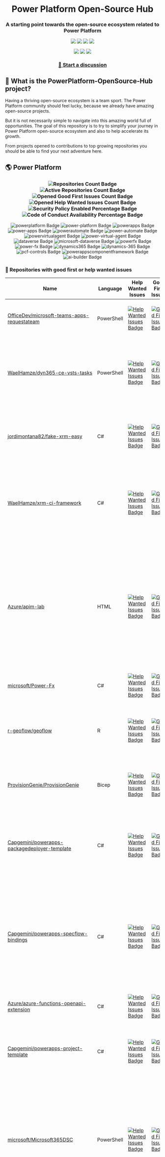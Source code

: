 <p align="center">
    <h1 align="center">
        Power Platform Open-Source Hub
    </h1>
    <h3 align="center">
        A starting point towards the open-source ecosystem related to Power Platform
    </h3>
</p>

<p align="center">
    <a href="https://github.com/rpothin/PowerPlatform-OpenSource-Hub/blob/main/LICENSE" alt="Repository License">
        <img src="https://img.shields.io/github/license/rpothin/PowerPlatform-OpenSource-Hub?color=yellow&label=License" /></a>
    <a href="#watchers" alt="Watchers">
        <img src="https://img.shields.io/github/watchers/rpothin/PowerPlatform-OpenSource-Hub?style=social" /></a>
    <a href="#forks" alt="Forks">
        <img src="https://img.shields.io/github/forks/rpothin/PowerPlatform-OpenSource-Hub?style=social" /></a>
    <a href="#stars" alt="Stars">
        <img src="https://img.shields.io/github/stars/rpothin/PowerPlatform-OpenSource-Hub?style=social" /></a>
</p>

<p align="center">
    <a href="https://github.com/rpothin/PowerPlatform-OpenSource-Hub/actions/workflows/update-github-repositories-details.yml" alt="Update repositories details">
        <img src="https://github.com/rpothin/PowerPlatform-OpenSource-Hub/actions/workflows/update-github-repositories-details.yml/badge.svg" /></a>
    <a href="https://github.com/rpothin/PowerPlatform-OpenSource-Hub/actions/workflows/update-readme-with-github-repositories-details.yml" alt="Update README">
        <img src="https://github.com/rpothin/PowerPlatform-OpenSource-Hub/actions/workflows/update-readme-with-github-repositories-details.yml/badge.svg" /></a>
    <a href="https://github.com/rpothin/PowerPlatform-OpenSource-Hub/actions/workflows/pages/pages-build-deployment" alt="Update website">
        <img src="https://github.com/rpothin/PowerPlatform-OpenSource-Hub/actions/workflows/pages/pages-build-deployment/badge.svg" /></a>
</p>

<h3 align="center">
  <a href="https://github.com/rpothin/PowerPlatform-OpenSource-Hub/discussions/new/choose">📢 Start a discussion</a>
</h3>

## 🏡 What is the PowerPlatform-OpenSource-Hub project?

Having a thriving open-source ecosystem is a team sport.
The Power Platform community should feel lucky, because we already have amazing open-source projects.

But it is not necessarily simple to navigate into this amazing world full of opportunities.
The goal of this repository is to try to simplify your journey in Power Platform open-source ecosystem and also to help accelerate its growth.

From projects opened to contributions to top growing repositories you should be able to find your next adventure here.

## 🌎 Power Platform 

<!--START_SECTION:summary-->
<h3 align='center'>
  <img alt='Repositories Count Badge' src='https://img.shields.io/badge/Repositories-190-602890'>
  <img alt='Active Repositories Count Badge' src='https://img.shields.io/badge/Active_Repositories-114-A24FBF'>
  <img alt='Opened Good First Issues Count Badge' src='https://img.shields.io/badge/Good_First_Issues-15-green'>
  <img alt='Opened Help Wanted Issues Count Badge' src='https://img.shields.io/badge/Help_Wanted_Issues-16-blue'>
  <br/>
  <img alt='Security Policy Enabled Percentage Badge' src='https://img.shields.io/badge/Security_Policy_Enabled_Percentage-22-orange'>
  <img alt='Code of Conduct Availability Percentage Badge' src='https://img.shields.io/badge/Code_of_Conduct_Availability_Percentage-28-9F2B63'>
</h3>

<p align='center'>
  <img alt='powerplatform Badge' src='https://img.shields.io/badge/powerplatform-91572D'>
  <img alt='power-platform Badge' src='https://img.shields.io/badge/power--platform-3B792D'>
  <img alt='powerapps Badge' src='https://img.shields.io/badge/powerapps-F9AB95'>
  <img alt='power-apps Badge' src='https://img.shields.io/badge/power--apps-3A4A83'>
  <img alt='powerautomate Badge' src='https://img.shields.io/badge/powerautomate-0B75E6'>
  <img alt='power-automate Badge' src='https://img.shields.io/badge/power--automate-D7E278'>
  <img alt='powervirtualagent Badge' src='https://img.shields.io/badge/powervirtualagent-821485'>
  <img alt='power-virtual-agent Badge' src='https://img.shields.io/badge/power--virtual--agent-24FF2D'>
  <img alt='dataverse Badge' src='https://img.shields.io/badge/dataverse-B7962D'>
  <img alt='microsoft-dataverse Badge' src='https://img.shields.io/badge/microsoft--dataverse-FC2A7E'>
  <img alt='powerfx Badge' src='https://img.shields.io/badge/powerfx-781FFF'>
  <img alt='power-fx Badge' src='https://img.shields.io/badge/power--fx-833B3B'>
  <img alt='dynamics365 Badge' src='https://img.shields.io/badge/dynamics365-E88780'>
  <img alt='dynamics-365 Badge' src='https://img.shields.io/badge/dynamics--365-BB5F86'>
  <img alt='pcf-controls Badge' src='https://img.shields.io/badge/pcf--controls-6A4D06'>
  <img alt='powerappscomponentframework Badge' src='https://img.shields.io/badge/powerappscomponentframework-F21220'>
  <img alt='ai-builder Badge' src='https://img.shields.io/badge/ai--builder-26FACD'>
</p>
<!--END_SECTION:summary-->

### 💭 Repositories with good first or help wanted issues

<!--START_SECTION:repositories-opened-to-contribution-->
|Name|Language|Help Wanted Issues|Good First Issues|Topics|
|----|--------|------------------|-----------------|------|
|[OfficeDev/microsoft-teams-apps-requestateam](https://github.com/OfficeDev/microsoft-teams-apps-requestateam)|PowerShell|[![Help Wanted Issues Badge](https://img.shields.io/badge/30-blue)](https://github.com/OfficeDev/microsoft-teams-apps-requestateam/labels/help%20wanted)|[![Good First Issues Badge](https://img.shields.io/badge/17-green)](https://github.com/OfficeDev/microsoft-teams-apps-requestateam/labels/good%20first%20issue)|![microsoft Badge](https://img.shields.io/badge/microsoft-86B295) ![microsoftteams Badge](https://img.shields.io/badge/microsoftteams-504C7F) ![powerapps Badge](https://img.shields.io/badge/powerapps-D835D3) ![powerautomate Badge](https://img.shields.io/badge/powerautomate-4A8A3C) ![logicapps Badge](https://img.shields.io/badge/logicapps-4A3FE1) ![azure Badge](https://img.shields.io/badge/azure-3427A1)|
|[WaelHamze/dyn365-ce-vsts-tasks](https://github.com/WaelHamze/dyn365-ce-vsts-tasks)|PowerShell|[![Help Wanted Issues Badge](https://img.shields.io/badge/30-blue)](https://github.com/WaelHamze/dyn365-ce-vsts-tasks/labels/help%20wanted)|[![Good First Issues Badge](https://img.shields.io/badge/0-green)](https://github.com/WaelHamze/dyn365-ce-vsts-tasks/labels/good%20first%20issue)|![devops Badge](https://img.shields.io/badge/devops-76D747) ![continuous-integration Badge](https://img.shields.io/badge/continuous--integration-5F9ACB) ![continuous-delivery Badge](https://img.shields.io/badge/continuous--delivery-6B2209) ![continuous-deployment Badge](https://img.shields.io/badge/continuous--deployment-CEBFCA) ![dynamics-365 Badge](https://img.shields.io/badge/dynamics--365-B8C503) ![powershell Badge](https://img.shields.io/badge/powershell-3F17D4) ![msdyn365 Badge](https://img.shields.io/badge/msdyn365-026494) ![crm Badge](https://img.shields.io/badge/crm-8C1FE8) ![dynamics Badge](https://img.shields.io/badge/dynamics-04FA0E) ![build-automation Badge](https://img.shields.io/badge/build--automation-282739) ![release-automation Badge](https://img.shields.io/badge/release--automation-2B2C02)|
|[jordimontana82/fake-xrm-easy](https://github.com/jordimontana82/fake-xrm-easy)|C#|[![Help Wanted Issues Badge](https://img.shields.io/badge/16-blue)](https://github.com/jordimontana82/fake-xrm-easy/labels/help%20wanted)|[![Good First Issues Badge](https://img.shields.io/badge/0-green)](https://github.com/jordimontana82/fake-xrm-easy/labels/good%20first%20issue)|![dynamics-crm Badge](https://img.shields.io/badge/dynamics--crm-3B30EA) ![c-sharp Badge](https://img.shields.io/badge/c--sharp-1D539B) ![fake Badge](https://img.shields.io/badge/fake-EB45A8) ![dynamics Badge](https://img.shields.io/badge/dynamics-BBA0BD) ![dynamics-365 Badge](https://img.shields.io/badge/dynamics--365-6527DF) ![fakexrmeasy Badge](https://img.shields.io/badge/fakexrmeasy-13EE20) ![testing Badge](https://img.shields.io/badge/testing-355FDA) ![unittest Badge](https://img.shields.io/badge/unittest-2F4642) ![dynamics-crm-online Badge](https://img.shields.io/badge/dynamics--crm--online-26A78C) ![mock Badge](https://img.shields.io/badge/mock-5183BE) ![mocking Badge](https://img.shields.io/badge/mocking-420273) ![mocking-framework Badge](https://img.shields.io/badge/mocking--framework-CDFAA9)|
|[WaelHamze/xrm-ci-framework](https://github.com/WaelHamze/xrm-ci-framework)|C#|[![Help Wanted Issues Badge](https://img.shields.io/badge/11-blue)](https://github.com/WaelHamze/xrm-ci-framework/labels/help%20wanted)|[![Good First Issues Badge](https://img.shields.io/badge/0-green)](https://github.com/WaelHamze/xrm-ci-framework/labels/good%20first%20issue)|![devops Badge](https://img.shields.io/badge/devops-754387) ![continuous-integration Badge](https://img.shields.io/badge/continuous--integration-D7ECF9) ![continuous-delivery Badge](https://img.shields.io/badge/continuous--delivery-582628) ![continuous-deployment Badge](https://img.shields.io/badge/continuous--deployment-60BACB) ![crm Badge](https://img.shields.io/badge/crm-E04047) ![dynamics Badge](https://img.shields.io/badge/dynamics-EA2217) ![msdyn365 Badge](https://img.shields.io/badge/msdyn365-239686) ![dynamics-365 Badge](https://img.shields.io/badge/dynamics--365-7052A2) ![powershell Badge](https://img.shields.io/badge/powershell-7071CC) ![scripts Badge](https://img.shields.io/badge/scripts-7BF403) ![build-automation Badge](https://img.shields.io/badge/build--automation-A9D6FF) ![release-automation Badge](https://img.shields.io/badge/release--automation-9B6132)|
|[Azure/apim-lab](https://github.com/Azure/apim-lab)|HTML|[![Help Wanted Issues Badge](https://img.shields.io/badge/4-blue)](https://github.com/Azure/apim-lab/labels/help%20wanted)|[![Good First Issues Badge](https://img.shields.io/badge/5-green)](https://github.com/Azure/apim-lab/labels/good%20first%20issue)|![api-rest Badge](https://img.shields.io/badge/api--rest-02E5DA) ![api-management Badge](https://img.shields.io/badge/api--management-F2D8D4) ![oauth2 Badge](https://img.shields.io/badge/oauth2-D77226) ![azure-api-management Badge](https://img.shields.io/badge/azure--api--management-9B0DB6) ![json-api Badge](https://img.shields.io/badge/json--api-F9668E) ![azure-active-directory Badge](https://img.shields.io/badge/azure--active--directory-F8B567) ![key-vault Badge](https://img.shields.io/badge/key--vault-0E41CB) ![managed-identities Badge](https://img.shields.io/badge/managed--identities-EC16A2) ![microsoft Badge](https://img.shields.io/badge/microsoft-BB6A27) ![powerapps Badge](https://img.shields.io/badge/powerapps-377F94) ![ci-cd Badge](https://img.shields.io/badge/ci--cd-403F5B) ![azure-devops Badge](https://img.shields.io/badge/azure--devops-304090) ![azure-resource-manager Badge](https://img.shields.io/badge/azure--resource--manager-0F8816) ![api-gateway Badge](https://img.shields.io/badge/api--gateway-7D1E81) ![api-documentation Badge](https://img.shields.io/badge/api--documentation-28F99C) ![swagger Badge](https://img.shields.io/badge/swagger-D45232) ![openapi Badge](https://img.shields.io/badge/openapi-0CCA89) ![azure-resource-templates Badge](https://img.shields.io/badge/azure--resource--templates-03B94D)|
|[microsoft/Power-Fx](https://github.com/microsoft/Power-Fx)|C#|[![Help Wanted Issues Badge](https://img.shields.io/badge/0-blue)](https://github.com/microsoft/Power-Fx/labels/help%20wanted)|[![Good First Issues Badge](https://img.shields.io/badge/8-green)](https://github.com/microsoft/Power-Fx/labels/good%20first%20issue)|![power-fx Badge](https://img.shields.io/badge/power--fx-7DD1D9) ![powerfx Badge](https://img.shields.io/badge/powerfx-7EBCA1)|
|[r-geoflow/geoflow](https://github.com/r-geoflow/geoflow)|R|[![Help Wanted Issues Badge](https://img.shields.io/badge/5-blue)](https://github.com/r-geoflow/geoflow/labels/help%20wanted)|[![Good First Issues Badge](https://img.shields.io/badge/0-green)](https://github.com/r-geoflow/geoflow/labels/good%20first%20issue)|![r Badge](https://img.shields.io/badge/r-7455F3) ![geospatial Badge](https://img.shields.io/badge/geospatial-3A1929) ![spatial Badge](https://img.shields.io/badge/spatial-074603) ![workflow Badge](https://img.shields.io/badge/workflow-061582) ![data Badge](https://img.shields.io/badge/data-ACD0C1) ![metadata Badge](https://img.shields.io/badge/metadata-D2967A) ![fair Badge](https://img.shields.io/badge/fair-00A434) ![inspire Badge](https://img.shields.io/badge/inspire-120B4B) ![iso Badge](https://img.shields.io/badge/iso-2FEE2B) ![ogc Badge](https://img.shields.io/badge/ogc-A773B4) ![orchestrator Badge](https://img.shields.io/badge/orchestrator-AA2058) ![zenodo Badge](https://img.shields.io/badge/zenodo-FDD8D2) ![dataverse Badge](https://img.shields.io/badge/dataverse-F792FC) ![postgis Badge](https://img.shields.io/badge/postgis-524C37) ![ocs Badge](https://img.shields.io/badge/ocs-27CEB8)|
|[ProvisionGenie/ProvisionGenie](https://github.com/ProvisionGenie/ProvisionGenie)|Bicep|[![Help Wanted Issues Badge](https://img.shields.io/badge/3-blue)](https://github.com/ProvisionGenie/ProvisionGenie/labels/help%20wanted)|[![Good First Issues Badge](https://img.shields.io/badge/2-green)](https://github.com/ProvisionGenie/ProvisionGenie/labels/good%20first%20issue)|![microsoftteams Badge](https://img.shields.io/badge/microsoftteams-AB8139) ![powerplatform Badge](https://img.shields.io/badge/powerplatform-3B56BA) ![logicapps Badge](https://img.shields.io/badge/logicapps-9D4160) ![microsoft-teams Badge](https://img.shields.io/badge/microsoft--teams-C95646) ![azure Badge](https://img.shields.io/badge/azure-BDBA4F) ![microsoft Badge](https://img.shields.io/badge/microsoft-18A2A4) ![hacktoberfest Badge](https://img.shields.io/badge/hacktoberfest-5DA245)|
|[Capgemini/powerapps-packagedeployer-template](https://github.com/Capgemini/powerapps-packagedeployer-template)|C#|[![Help Wanted Issues Badge](https://img.shields.io/badge/0-blue)](https://github.com/Capgemini/powerapps-packagedeployer-template/labels/help%20wanted)|[![Good First Issues Badge](https://img.shields.io/badge/5-green)](https://github.com/Capgemini/powerapps-packagedeployer-template/labels/good%20first%20issue)|![dyanmics-365 Badge](https://img.shields.io/badge/dyanmics--365-F637ED) ![dynamics Badge](https://img.shields.io/badge/dynamics-8624F3) ![dynamics-crm Badge](https://img.shields.io/badge/dynamics--crm-136D83) ![alm Badge](https://img.shields.io/badge/alm-3672C4) ![continuous-deployment Badge](https://img.shields.io/badge/continuous--deployment-E5EC48) ![continuous-delivery Badge](https://img.shields.io/badge/continuous--delivery-79BB8C) ![powerapps Badge](https://img.shields.io/badge/powerapps-5EA69F) ![package-deployer Badge](https://img.shields.io/badge/package--deployer-719DC9) ![power-apps Badge](https://img.shields.io/badge/power--apps-DF661D) ![power-platform Badge](https://img.shields.io/badge/power--platform-5A0F5F) ![microsoft Badge](https://img.shields.io/badge/microsoft-326C85)|
|[Capgemini/powerapps-specflow-bindings](https://github.com/Capgemini/powerapps-specflow-bindings)|C#|[![Help Wanted Issues Badge](https://img.shields.io/badge/0-blue)](https://github.com/Capgemini/powerapps-specflow-bindings/labels/help%20wanted)|[![Good First Issues Badge](https://img.shields.io/badge/4-green)](https://github.com/Capgemini/powerapps-specflow-bindings/labels/good%20first%20issue)|![dynamics-365 Badge](https://img.shields.io/badge/dynamics--365-DA4800) ![dynamics Badge](https://img.shields.io/badge/dynamics-4C73F3) ![dynamics-crm Badge](https://img.shields.io/badge/dynamics--crm-C818F0) ![specflow Badge](https://img.shields.io/badge/specflow-40C97A) ![automated-testing Badge](https://img.shields.io/badge/automated--testing-AC20DA) ![automated-tests Badge](https://img.shields.io/badge/automated--tests-892A41) ![ui-testing Badge](https://img.shields.io/badge/ui--testing-6C210B) ![xrm Badge](https://img.shields.io/badge/xrm-B9DFEF) ![powerapps Badge](https://img.shields.io/badge/powerapps-D35A74) ![cds Badge](https://img.shields.io/badge/cds-6E1606) ![bindings Badge](https://img.shields.io/badge/bindings-41B3B4) ![specflow-steps Badge](https://img.shields.io/badge/specflow--steps-A750F1) ![test-automation Badge](https://img.shields.io/badge/test--automation-A5C0A4) ![testing Badge](https://img.shields.io/badge/testing-ACA972) ![specflow-bindings Badge](https://img.shields.io/badge/specflow--bindings-9E39B7) ![uci Badge](https://img.shields.io/badge/uci-AFEF40) ![power-apps Badge](https://img.shields.io/badge/power--apps-C9CA8C) ![power-platform Badge](https://img.shields.io/badge/power--platform-65B654) ![microsoft Badge](https://img.shields.io/badge/microsoft-C6EA1B)|
|[Azure/azure-functions-openapi-extension](https://github.com/Azure/azure-functions-openapi-extension)|C#|[![Help Wanted Issues Badge](https://img.shields.io/badge/0-blue)](https://github.com/Azure/azure-functions-openapi-extension/labels/help%20wanted)|[![Good First Issues Badge](https://img.shields.io/badge/4-green)](https://github.com/Azure/azure-functions-openapi-extension/labels/good%20first%20issue)|![azure-functions Badge](https://img.shields.io/badge/azure--functions-224A69) ![swagger-ui Badge](https://img.shields.io/badge/swagger--ui-21CD39) ![hacktoberfest Badge](https://img.shields.io/badge/hacktoberfest-806298) ![azure Badge](https://img.shields.io/badge/azure-C88365) ![openapi Badge](https://img.shields.io/badge/openapi-BDFD6B) ![power-platform Badge](https://img.shields.io/badge/power--platform-58C97A)|
|[Capgemini/powerapps-project-template](https://github.com/Capgemini/powerapps-project-template)|C#|[![Help Wanted Issues Badge](https://img.shields.io/badge/0-blue)](https://github.com/Capgemini/powerapps-project-template/labels/help%20wanted)|[![Good First Issues Badge](https://img.shields.io/badge/3-green)](https://github.com/Capgemini/powerapps-project-template/labels/good%20first%20issue)|![powerapps Badge](https://img.shields.io/badge/powerapps-883A70) ![power-apps Badge](https://img.shields.io/badge/power--apps-598A65) ![dynamics-365 Badge](https://img.shields.io/badge/dynamics--365-64DE15) ![dynamics Badge](https://img.shields.io/badge/dynamics-EA249B) ![dynamics-crm Badge](https://img.shields.io/badge/dynamics--crm-6B041C) ![powerplatform Badge](https://img.shields.io/badge/powerplatform-797594) ![power-platform Badge](https://img.shields.io/badge/power--platform-0C40B9) ![yeoman-generator Badge](https://img.shields.io/badge/yeoman--generator-B1FDA8) ![microsoft Badge](https://img.shields.io/badge/microsoft-9755AF)|
|[microsoft/Microsoft365DSC](https://github.com/microsoft/Microsoft365DSC)|PowerShell|[![Help Wanted Issues Badge](https://img.shields.io/badge/3-blue)](https://github.com/microsoft/Microsoft365DSC/labels/help%20wanted)|[![Good First Issues Badge](https://img.shields.io/badge/0-green)](https://github.com/microsoft/Microsoft365DSC/labels/good%20first%20issue)|![microsoft365 Badge](https://img.shields.io/badge/microsoft365-A1F55E) ![powershell Badge](https://img.shields.io/badge/powershell-40415B) ![monitoring Badge](https://img.shields.io/badge/monitoring-8CE2C6) ![desiredstateconfiguration Badge](https://img.shields.io/badge/desiredstateconfiguration-5917E0) ![configuration-as-code Badge](https://img.shields.io/badge/configuration--as--code-549C52) ![devops Badge](https://img.shields.io/badge/devops-23C29B) ![office365 Badge](https://img.shields.io/badge/office365-1612B6) ![sharepoint Badge](https://img.shields.io/badge/sharepoint-05A470) ![onedrive Badge](https://img.shields.io/badge/onedrive-351B01) ![powerplatform Badge](https://img.shields.io/badge/powerplatform-D007EE) ![teams Badge](https://img.shields.io/badge/teams-6254F2) ![microsoft Badge](https://img.shields.io/badge/microsoft-30DD0B) ![securityandcompliance Badge](https://img.shields.io/badge/securityandcompliance-F890D6) ![skypeforbusiness Badge](https://img.shields.io/badge/skypeforbusiness-F2029D) ![azuread Badge](https://img.shields.io/badge/azuread-FF0AEE) ![exchangeonline Badge](https://img.shields.io/badge/exchangeonline-0CA26C) ![intune Badge](https://img.shields.io/badge/intune-A9FF6E) ![hacktoberfest Badge](https://img.shields.io/badge/hacktoberfest-97F0BE)|
|[J535D165/datahugger](https://github.com/J535D165/datahugger)|Python|[![Help Wanted Issues Badge](https://img.shields.io/badge/2-blue)](https://github.com/J535D165/datahugger/labels/help%20wanted)|[![Good First Issues Badge](https://img.shields.io/badge/0-green)](https://github.com/J535D165/datahugger/labels/good%20first%20issue)|![scientific Badge](https://img.shields.io/badge/scientific-7E7738) ![scientific-data Badge](https://img.shields.io/badge/scientific--data-7B1C19) ![cli Badge](https://img.shields.io/badge/cli-04B27D) ![data Badge](https://img.shields.io/badge/data-B5CB5D) ![dataverse Badge](https://img.shields.io/badge/dataverse-49F1EC) ![dryad Badge](https://img.shields.io/badge/dryad-5DF075) ![figshare Badge](https://img.shields.io/badge/figshare-05E305) ![github Badge](https://img.shields.io/badge/github-11FBF3) ![python Badge](https://img.shields.io/badge/python-E928A1) ![repository Badge](https://img.shields.io/badge/repository-00BE27) ![research Badge](https://img.shields.io/badge/research-BABCCD) ![research-data-management Badge](https://img.shields.io/badge/research--data--management-95ABFA) ![science Badge](https://img.shields.io/badge/science-6B97FD) ![utrecht-university Badge](https://img.shields.io/badge/utrecht--university-A24480) ![zenodo Badge](https://img.shields.io/badge/zenodo-E5B0A0) ![datacite Badge](https://img.shields.io/badge/datacite-A7F73A) ![dataone Badge](https://img.shields.io/badge/dataone-EF5F02) ![mendeley-data Badge](https://img.shields.io/badge/mendeley--data-457DD8) ![rdm Badge](https://img.shields.io/badge/rdm-52FF7D)|
|[scottdurow/dataverse-gen](https://github.com/scottdurow/dataverse-gen)|TypeScript|[![Help Wanted Issues Badge](https://img.shields.io/badge/2-blue)](https://github.com/scottdurow/dataverse-gen/labels/help%20wanted)|[![Good First Issues Badge](https://img.shields.io/badge/0-green)](https://github.com/scottdurow/dataverse-gen/labels/good%20first%20issue)|![cds Badge](https://img.shields.io/badge/cds-BDF04B) ![codegen Badge](https://img.shields.io/badge/codegen-2BA038) ![common-data-service Badge](https://img.shields.io/badge/common--data--service-95C900) ![dataverse Badge](https://img.shields.io/badge/dataverse-789403)|
|[ewingjm/development-hub](https://github.com/ewingjm/development-hub)|C#|[![Help Wanted Issues Badge](https://img.shields.io/badge/0-blue)](https://github.com/ewingjm/development-hub/labels/help%20wanted)|[![Good First Issues Badge](https://img.shields.io/badge/2-green)](https://github.com/ewingjm/development-hub/labels/good%20first%20issue)|![powerapps Badge](https://img.shields.io/badge/powerapps-D8BD3A) ![powerapps-solutions Badge](https://img.shields.io/badge/powerapps--solutions-C3C5EF) ![powerplatform Badge](https://img.shields.io/badge/powerplatform-7A56BD) ![dynamics Badge](https://img.shields.io/badge/dynamics-0A5333) ![dynamics-crm Badge](https://img.shields.io/badge/dynamics--crm-E683E9) ![dynamics365 Badge](https://img.shields.io/badge/dynamics365-922185) ![dynamics-365 Badge](https://img.shields.io/badge/dynamics--365-B2B5D9) ![dynamics-crm-online Badge](https://img.shields.io/badge/dynamics--crm--online-940724) ![common-data-service Badge](https://img.shields.io/badge/common--data--service-BE7B63) ![cds Badge](https://img.shields.io/badge/cds-9CD044) ![ci Badge](https://img.shields.io/badge/ci-6DE9DB) ![continuous-integration Badge](https://img.shields.io/badge/continuous--integration-C46004) ![devops Badge](https://img.shields.io/badge/devops-0A5CD9) ![azure-devops Badge](https://img.shields.io/badge/azure--devops-9AA365)|
|[Capgemini/xrm-datamigration](https://github.com/Capgemini/xrm-datamigration)|C#|[![Help Wanted Issues Badge](https://img.shields.io/badge/0-blue)](https://github.com/Capgemini/xrm-datamigration/labels/help%20wanted)|[![Good First Issues Badge](https://img.shields.io/badge/2-green)](https://github.com/Capgemini/xrm-datamigration/labels/good%20first%20issue)|![power-apps Badge](https://img.shields.io/badge/power--apps-C8FF75) ![power-platform Badge](https://img.shields.io/badge/power--platform-E31325) ![dynamics-365 Badge](https://img.shields.io/badge/dynamics--365-3E8898) ![dynamics-crm Badge](https://img.shields.io/badge/dynamics--crm-B75267) ![dynamics Badge](https://img.shields.io/badge/dynamics-D474DC) ![common-data-service Badge](https://img.shields.io/badge/common--data--service-A8F10B) ![cds Badge](https://img.shields.io/badge/cds-608954) ![microsoft Badge](https://img.shields.io/badge/microsoft-FC151E) ![powerplatform Badge](https://img.shields.io/badge/powerplatform-E00AC1)|
|[pnp/provision-assist-m365](https://github.com/pnp/provision-assist-m365)|PowerShell|[![Help Wanted Issues Badge](https://img.shields.io/badge/1-blue)](https://github.com/pnp/provision-assist-m365/labels/help%20wanted)|[![Good First Issues Badge](https://img.shields.io/badge/1-green)](https://github.com/pnp/provision-assist-m365/labels/good%20first%20issue)|![microsoftteams Badge](https://img.shields.io/badge/microsoftteams-0A36E5) ![powerapps Badge](https://img.shields.io/badge/powerapps-0941CE) ![powerapps-solutions Badge](https://img.shields.io/badge/powerapps--solutions-F123BD) ![sharepoint Badge](https://img.shields.io/badge/sharepoint-748DD6) ![azureautomation Badge](https://img.shields.io/badge/azureautomation-079733) ![logicapps Badge](https://img.shields.io/badge/logicapps-D835E6) ![powerautomate Badge](https://img.shields.io/badge/powerautomate-4EE5C3) ![powershell Badge](https://img.shields.io/badge/powershell-32B72E) ![provisioning Badge](https://img.shields.io/badge/provisioning-A0CEA3)|
|[microsoft/powercat-creator-kit](https://github.com/microsoft/powercat-creator-kit)|CSS|[![Help Wanted Issues Badge](https://img.shields.io/badge/0-blue)](https://github.com/microsoft/powercat-creator-kit/labels/help%20wanted)|[![Good First Issues Badge](https://img.shields.io/badge/2-green)](https://github.com/microsoft/powercat-creator-kit/labels/good%20first%20issue)|![pcf Badge](https://img.shields.io/badge/pcf-18E967) ![powerapps Badge](https://img.shields.io/badge/powerapps-A32048)|
|[OliverFlint/XrmTypesGen](https://github.com/OliverFlint/XrmTypesGen)|TypeScript|[![Help Wanted Issues Badge](https://img.shields.io/badge/2-blue)](https://github.com/OliverFlint/XrmTypesGen/labels/help%20wanted)|[![Good First Issues Badge](https://img.shields.io/badge/0-green)](https://github.com/OliverFlint/XrmTypesGen/labels/good%20first%20issue)|![dynmaics Badge](https://img.shields.io/badge/dynmaics-B9DD5A) ![356 Badge](https://img.shields.io/badge/356-3F1E6F) ![typescript Badge](https://img.shields.io/badge/typescript-C1B2C8) ![javascript Badge](https://img.shields.io/badge/javascript-4748FE) ![dataverse Badge](https://img.shields.io/badge/dataverse-31D76A) ![powerapps Badge](https://img.shields.io/badge/powerapps-144DA6) ![dynamics-365 Badge](https://img.shields.io/badge/dynamics--365-E74CD9)|
|[scottdurow/RibbonWorkbench](https://github.com/scottdurow/RibbonWorkbench)|JavaScript|[![Help Wanted Issues Badge](https://img.shields.io/badge/1-blue)](https://github.com/scottdurow/RibbonWorkbench/labels/help%20wanted)|[![Good First Issues Badge](https://img.shields.io/badge/0-green)](https://github.com/scottdurow/RibbonWorkbench/labels/good%20first%20issue)|![dynamics365 Badge](https://img.shields.io/badge/dynamics365-609F3C)|
|[shashisadasivan/SSD365VSAddIn](https://github.com/shashisadasivan/SSD365VSAddIn)|C#|[![Help Wanted Issues Badge](https://img.shields.io/badge/0-blue)](https://github.com/shashisadasivan/SSD365VSAddIn/labels/help%20wanted)|[![Good First Issues Badge](https://img.shields.io/badge/1-green)](https://github.com/shashisadasivan/SSD365VSAddIn/labels/good%20first%20issue)|![d365fo Badge](https://img.shields.io/badge/d365fo-F312FA) ![d365 Badge](https://img.shields.io/badge/d365-DF0AE5) ![visual-studio-extension Badge](https://img.shields.io/badge/visual--studio--extension-6E03DF) ![dynamics-365 Badge](https://img.shields.io/badge/dynamics--365-8F76FF)|
|[abvogel/Microsoft.Xrm.DevOps.Data](https://github.com/abvogel/Microsoft.Xrm.DevOps.Data)|C#|[![Help Wanted Issues Badge](https://img.shields.io/badge/0-blue)](https://github.com/abvogel/Microsoft.Xrm.DevOps.Data/labels/help%20wanted)|[![Good First Issues Badge](https://img.shields.io/badge/1-green)](https://github.com/abvogel/Microsoft.Xrm.DevOps.Data/labels/good%20first%20issue)|![dynamics-crm Badge](https://img.shields.io/badge/dynamics--crm-C4F9B6) ![c-sharp Badge](https://img.shields.io/badge/c--sharp-DF1C62) ![dynamics Badge](https://img.shields.io/badge/dynamics-09E4D9) ![dynamics-365 Badge](https://img.shields.io/badge/dynamics--365-0901AE) ![dynamics-crm-online Badge](https://img.shields.io/badge/dynamics--crm--online-98E65A) ![devops-tools Badge](https://img.shields.io/badge/devops--tools-8238E1) ![data-migration-tool Badge](https://img.shields.io/badge/data--migration--tool-F2E06E) ![crm-configuration-migration Badge](https://img.shields.io/badge/crm--configuration--migration-DD3488) ![package-deployer Badge](https://img.shields.io/badge/package--deployer-32DCB2) ![crm-package-deployer Badge](https://img.shields.io/badge/crm--package--deployer-AAF4D8)|
|[OGcanviz/ChartComponents](https://github.com/OGcanviz/ChartComponents)||[![Help Wanted Issues Badge](https://img.shields.io/badge/0-blue)](https://github.com/OGcanviz/ChartComponents/labels/help%20wanted)|[![Good First Issues Badge](https://img.shields.io/badge/1-green)](https://github.com/OGcanviz/ChartComponents/labels/good%20first%20issue)|![powerapps Badge](https://img.shields.io/badge/powerapps-605B87) ![office365 Badge](https://img.shields.io/badge/office365-552577) ![powerplatform Badge](https://img.shields.io/badge/powerplatform-700435) ![charts Badge](https://img.shields.io/badge/charts-00B206) ![graphs Badge](https://img.shields.io/badge/graphs-69F1B6) ![svg Badge](https://img.shields.io/badge/svg-3F833B) ![components Badge](https://img.shields.io/badge/components-2010DF)|
|[PowerPlatformAF/PowerPlatformAF](https://github.com/PowerPlatformAF/PowerPlatformAF)||[![Help Wanted Issues Badge](https://img.shields.io/badge/1-blue)](https://github.com/PowerPlatformAF/PowerPlatformAF/labels/help%20wanted)|[![Good First Issues Badge](https://img.shields.io/badge/0-green)](https://github.com/PowerPlatformAF/PowerPlatformAF/labels/good%20first%20issue)|![powerplatform Badge](https://img.shields.io/badge/powerplatform-852695) ![powerapps Badge](https://img.shields.io/badge/powerapps-0E3403) ![powerbi Badge](https://img.shields.io/badge/powerbi-A7D217) ![powerautomate Badge](https://img.shields.io/badge/powerautomate-3AB1D3) ![powervirtualagent Badge](https://img.shields.io/badge/powervirtualagent-5275DD) ![dynamics365 Badge](https://img.shields.io/badge/dynamics365-4D9720) ![microsoft Badge](https://img.shields.io/badge/microsoft-7D2DAA)|
|[MscrmTools/XrmToolBox](https://github.com/MscrmTools/XrmToolBox)|C#|[![Help Wanted Issues Badge](https://img.shields.io/badge/1-blue)](https://github.com/MscrmTools/XrmToolBox/labels/help%20wanted)|[![Good First Issues Badge](https://img.shields.io/badge/0-green)](https://github.com/MscrmTools/XrmToolBox/labels/good%20first%20issue)|![xrmtoolbox Badge](https://img.shields.io/badge/xrmtoolbox-4115E9) ![microsoft-dynamics-crm Badge](https://img.shields.io/badge/microsoft--dynamics--crm-A6A704) ![cds Badge](https://img.shields.io/badge/cds-7062B8) ![powerapps Badge](https://img.shields.io/badge/powerapps-10ACEA) ![microsoft-dynamics Badge](https://img.shields.io/badge/microsoft--dynamics-0D5F80) ![microsoft-dataverse Badge](https://img.shields.io/badge/microsoft--dataverse-8B6E59)|
|[Power-Maverick/PCF-CustomControlBuilder](https://github.com/Power-Maverick/PCF-CustomControlBuilder)|C#|[![Help Wanted Issues Badge](https://img.shields.io/badge/1-blue)](https://github.com/Power-Maverick/PCF-CustomControlBuilder/labels/help%20wanted)|[![Good First Issues Badge](https://img.shields.io/badge/0-green)](https://github.com/Power-Maverick/PCF-CustomControlBuilder/labels/good%20first%20issue)|![xrmtoolbox Badge](https://img.shields.io/badge/xrmtoolbox-E29D13) ![cds Badge](https://img.shields.io/badge/cds-8FF6AC) ![powerapps Badge](https://img.shields.io/badge/powerapps-70D00F) ![dynamics-365 Badge](https://img.shields.io/badge/dynamics--365-3E0816) ![pcf Badge](https://img.shields.io/badge/pcf-216C9A) ![custom-controls Badge](https://img.shields.io/badge/custom--controls-DCB822) ![powerappscomponentframework Badge](https://img.shields.io/badge/powerappscomponentframework-11AB51)|
<!--END_SECTION:repositories-opened-to-contribution-->

### 🚀 Top 10 growing repositories

<!--START_SECTION:top-growing-repositories-->
|Name|Language|Stars|Watchers|Topics|
|----|--------|-----|--------|------|
|[AshV/FetchXmlFormatter](https://github.com/AshV/FetchXmlFormatter)|HTML|![Stars Badge](https://img.shields.io/badge/41-yellow)|![Watchers Badge](https://img.shields.io/badge/4-orange)|![powerapps Badge](https://img.shields.io/badge/powerapps-78D3B9)|
|[IQSS/dataverse-pm](https://github.com/IQSS/dataverse-pm)||![Stars Badge](https://img.shields.io/badge/0-yellow)|![Watchers Badge](https://img.shields.io/badge/21-orange)|![dataverse Badge](https://img.shields.io/badge/dataverse-C523CD) ![development Badge](https://img.shields.io/badge/development-88334B) ![project-management Badge](https://img.shields.io/badge/project--management-5C79C9)|
|[tcorcor1/multipage-modal-D365-vue](https://github.com/tcorcor1/multipage-modal-D365-vue)|Vue|![Stars Badge](https://img.shields.io/badge/11-yellow)|![Watchers Badge](https://img.shields.io/badge/4-orange)|![dynamics365 Badge](https://img.shields.io/badge/dynamics365-406972) ![vue Badge](https://img.shields.io/badge/vue-335505)|
|[microsoft/Microsoft365DSC](https://github.com/microsoft/Microsoft365DSC)|PowerShell|![Stars Badge](https://img.shields.io/badge/1374-yellow)|![Watchers Badge](https://img.shields.io/badge/74-orange)|![microsoft365 Badge](https://img.shields.io/badge/microsoft365-8D508E) ![powershell Badge](https://img.shields.io/badge/powershell-7F13C4) ![monitoring Badge](https://img.shields.io/badge/monitoring-F36774) ![desiredstateconfiguration Badge](https://img.shields.io/badge/desiredstateconfiguration-3EA6C2) ![configuration-as-code Badge](https://img.shields.io/badge/configuration--as--code-107B09) ![devops Badge](https://img.shields.io/badge/devops-E1F2A5) ![office365 Badge](https://img.shields.io/badge/office365-1BF814) ![sharepoint Badge](https://img.shields.io/badge/sharepoint-52AD72) ![onedrive Badge](https://img.shields.io/badge/onedrive-B4E80D) ![powerplatform Badge](https://img.shields.io/badge/powerplatform-755146) ![teams Badge](https://img.shields.io/badge/teams-BD30CE) ![microsoft Badge](https://img.shields.io/badge/microsoft-7961CD) ![securityandcompliance Badge](https://img.shields.io/badge/securityandcompliance-72B6ED) ![skypeforbusiness Badge](https://img.shields.io/badge/skypeforbusiness-EDC3D0) ![azuread Badge](https://img.shields.io/badge/azuread-3BF7EB) ![exchangeonline Badge](https://img.shields.io/badge/exchangeonline-A4D737) ![intune Badge](https://img.shields.io/badge/intune-5ACBC0) ![hacktoberfest Badge](https://img.shields.io/badge/hacktoberfest-C969C3)|
|[microsoft/powerplatform-build-tools](https://github.com/microsoft/powerplatform-build-tools)|TypeScript|![Stars Badge](https://img.shields.io/badge/145-yellow)|![Watchers Badge](https://img.shields.io/badge/28-orange)|![azure-devops Badge](https://img.shields.io/badge/azure--devops-4C69F8) ![azure-devops-extension Badge](https://img.shields.io/badge/azure--devops--extension-7A3F50) ![ci-cd Badge](https://img.shields.io/badge/ci--cd-CEB9D0) ![dataverse Badge](https://img.shields.io/badge/dataverse-28E951) ![powerplattform Badge](https://img.shields.io/badge/powerplattform-EA5411)|
|[microsoft/PowerPlatformAdvocates](https://github.com/microsoft/PowerPlatformAdvocates)|PowerShell|![Stars Badge](https://img.shields.io/badge/101-yellow)|![Watchers Badge](https://img.shields.io/badge/11-orange)|![microsoft Badge](https://img.shields.io/badge/microsoft-78E5C3) ![mr Badge](https://img.shields.io/badge/mr-75B7AC) ![power-apps Badge](https://img.shields.io/badge/power--apps-FF036C) ![power-platform Badge](https://img.shields.io/badge/power--platform-19CBA4) ![xr Badge](https://img.shields.io/badge/xr-6B91CE)|
|[pnp/powerplatform-samples](https://github.com/pnp/powerplatform-samples)||![Stars Badge](https://img.shields.io/badge/120-yellow)|![Watchers Badge](https://img.shields.io/badge/21-orange)|![powerapps Badge](https://img.shields.io/badge/powerapps-8D6C3F) ![powerfx Badge](https://img.shields.io/badge/powerfx-E5F49D) ![powervirtualagent Badge](https://img.shields.io/badge/powervirtualagent-6210B1) ![powerautomate Badge](https://img.shields.io/badge/powerautomate-1BA22F) ![powerpages Badge](https://img.shields.io/badge/powerpages-DFB0BD) ![powerpageshackathon Badge](https://img.shields.io/badge/powerpageshackathon-C0E1F2) ![hacktoberfest Badge](https://img.shields.io/badge/hacktoberfest-C9B1F9)|
|[modery/PowerDocu](https://github.com/modery/PowerDocu)|C#|![Stars Badge](https://img.shields.io/badge/367-yellow)|![Watchers Badge](https://img.shields.io/badge/26-orange)|![powerautomate Badge](https://img.shields.io/badge/powerautomate-F19245) ![documentation Badge](https://img.shields.io/badge/documentation-43BE0A) ![documentation-generator Badge](https://img.shields.io/badge/documentation--generator-5E9FC5) ![powerplatform Badge](https://img.shields.io/badge/powerplatform-F2C790) ![microsoftflow Badge](https://img.shields.io/badge/microsoftflow-8969BD) ![powerapps Badge](https://img.shields.io/badge/powerapps-74C420)|
|[microsoft/Power-Fx](https://github.com/microsoft/Power-Fx)|C#|![Stars Badge](https://img.shields.io/badge/3110-yellow)|![Watchers Badge](https://img.shields.io/badge/116-orange)|![power-fx Badge](https://img.shields.io/badge/power--fx-326961) ![powerfx Badge](https://img.shields.io/badge/powerfx-4A5F6E)|
|[microsoft/PowerApps-Samples](https://github.com/microsoft/PowerApps-Samples)|C#|![Stars Badge](https://img.shields.io/badge/1374-yellow)|![Watchers Badge](https://img.shields.io/badge/116-orange)|![dataverse Badge](https://img.shields.io/badge/dataverse-D143D4) ![dynamics-365 Badge](https://img.shields.io/badge/dynamics--365-C4E298) ![dynamics365 Badge](https://img.shields.io/badge/dynamics365-6767A9) ![microsoft-dataverse Badge](https://img.shields.io/badge/microsoft--dataverse-3C3E8F) ![pcf-controls Badge](https://img.shields.io/badge/pcf--controls-EE46CE) ![power-apps Badge](https://img.shields.io/badge/power--apps-E6B541) ![power-platform Badge](https://img.shields.io/badge/power--platform-76D67B) ![powerapps Badge](https://img.shields.io/badge/powerapps-ABE43E) ![powerappscomponentframework Badge](https://img.shields.io/badge/powerappscomponentframework-4DD954) ![powerplatform Badge](https://img.shields.io/badge/powerplatform-C73BAD) ![ai-builder Badge](https://img.shields.io/badge/ai--builder-F1CCF1) ![power-pages Badge](https://img.shields.io/badge/power--pages-AC0F60)|
<!--END_SECTION:top-growing-repositories-->

### 📝 Complementary details

- The referenced repositories here respect the following criteria:
   - having at least one of the monitored topics
   - having at least 10 stars or at least 10 watchers
   - having been updated in the last 6 months
   - is not archived
- The summary badges and the list of repositories with good first or help wanted issues is updated daily
    - Active repositories where updated in the last 30 days
- The list of top 10 growing repositories is updated every Monday based on growth measured in a 7-day period (*based on a snapshot from previous Monday*). And the growth indicator is the sum of the number of stars and the number of watchers.

## ❗ Code of Conduct

I, **Raphael Pothin** ([@rpothin](https://github.com/rpothin)), as creator of this project, am dedicated to providing a welcoming, diverse, and harrassment-free experience for everyone.
I expect everyone visiting or participating in this project to abide by the following [**Code of Conduct**](CODE_OF_CONDUCT.md).
Please read it.

## 📝 License

All files in this repository are subject to the [MIT](LICENSE) license.


























































































































































































































































































































































































































































